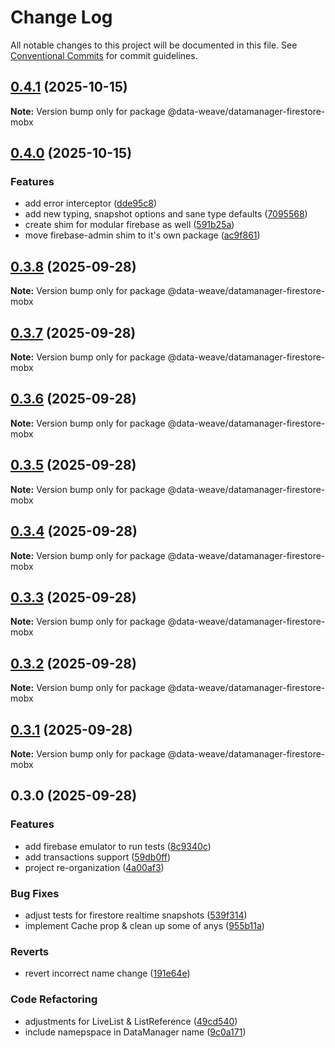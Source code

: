# Change Log

All notable changes to this project will be documented in this file.
See [Conventional Commits](https://conventionalcommits.org) for commit guidelines.

## [0.4.1](https://github.com/data-weave/datamanager/compare/v0.4.0...v0.4.1) (2025-10-15)

**Note:** Version bump only for package @data-weave/datamanager-firestore-mobx

## [0.4.0](https://github.com/data-weave/datamanager/compare/v0.3.8...v0.4.0) (2025-10-15)

### Features

- add error interceptor ([dde95c8](https://github.com/data-weave/datamanager/commit/dde95c8dba3d02d7861d132314db4d1cf23bec37))
- add new typing, snapshot options and sane type defaults ([7095568](https://github.com/data-weave/datamanager/commit/7095568892048dc75cccc284e2dd2ba23793a152))
- create shim for modular firebase as well ([591b25a](https://github.com/data-weave/datamanager/commit/591b25a8cbcf89687b3880cc3ca1cd95a735e11d))
- move firebase-admin shim to it's own package ([ac9f861](https://github.com/data-weave/datamanager/commit/ac9f861ca810a2a14706e10e87674b1b1f14a964))

## [0.3.8](https://github.com/data-weave/datamanager/compare/v0.3.7...v0.3.8) (2025-09-28)

**Note:** Version bump only for package @data-weave/datamanager-firestore-mobx

## [0.3.7](https://github.com/data-weave/datamanager/compare/v0.3.6...v0.3.7) (2025-09-28)

**Note:** Version bump only for package @data-weave/datamanager-firestore-mobx

## [0.3.6](https://github.com/data-weave/datamanager/compare/v0.3.5...v0.3.6) (2025-09-28)

**Note:** Version bump only for package @data-weave/datamanager-firestore-mobx

## [0.3.5](https://github.com/data-weave/datamanager/compare/v0.3.4...v0.3.5) (2025-09-28)

**Note:** Version bump only for package @data-weave/datamanager-firestore-mobx

## [0.3.4](https://github.com/data-weave/datamanager/compare/v0.3.3...v0.3.4) (2025-09-28)

**Note:** Version bump only for package @data-weave/datamanager-firestore-mobx

## [0.3.3](https://github.com/data-weave/datamanager/compare/v0.3.2...v0.3.3) (2025-09-28)

**Note:** Version bump only for package @data-weave/datamanager-firestore-mobx

## [0.3.2](https://github.com/data-weave/datamanager/compare/v0.3.1...v0.3.2) (2025-09-28)

**Note:** Version bump only for package @data-weave/datamanager-firestore-mobx

## [0.3.1](https://github.com/data-weave/datamanager/compare/v0.3.0...v0.3.1) (2025-09-28)

**Note:** Version bump only for package @data-weave/datamanager-firestore-mobx

## 0.3.0 (2025-09-28)

### Features

- add firebase emulator to run tests ([8c9340c](https://github.com/data-weave/datamanager/commit/8c9340c2df43dd695bc92b504bffa7260150a396))
- add transactions support ([59db0ff](https://github.com/data-weave/datamanager/commit/59db0ffce889e040828779bd2d03efe5ac088e78))
- project re-organization ([4a00af3](https://github.com/data-weave/datamanager/commit/4a00af36c4c2f6e49287542e0d5ad85acaa50cda))

### Bug Fixes

- adjust tests for firestore realtime snapshots ([539f314](https://github.com/data-weave/datamanager/commit/539f31448f68b084dc4e429663fe71e69c98760e))
- implement Cache prop & clean up some of anys ([955b11a](https://github.com/data-weave/datamanager/commit/955b11a6ab05224f843db834ad28796602679fac))

### Reverts

- revert incorrect name change ([191e64e](https://github.com/data-weave/datamanager/commit/191e64e1123bdbc3555ff7830a532761157fd8ac))

### Code Refactoring

- adjustments for LiveList & ListReference ([49cd540](https://github.com/data-weave/datamanager/commit/49cd540295693e40bbb9eb75b5101b45c6932921))
- include namepspace in DataManager name ([9c0a171](https://github.com/data-weave/datamanager/commit/9c0a1712d8de3cef0d2e1f8022044d0ca3628ae6))
